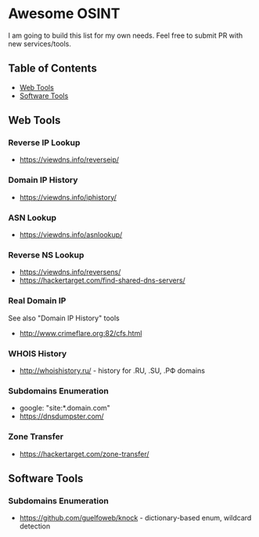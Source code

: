 # Awesome OSINT

I am going to build this list for my own needs. Feel free to submit PR with new services/tools.

## Table of Contents

- [Web Tools](#web-tools)
- [Software Tools](#software-tools)

## Web Tools

### Reverse IP Lookup

- https://viewdns.info/reverseip/

### Domain IP History

- https://viewdns.info/iphistory/

### ASN Lookup

- https://viewdns.info/asnlookup/

### Reverse NS Lookup

- https://viewdns.info/reversens/
- https://hackertarget.com/find-shared-dns-servers/

### Real Domain IP

See also "Domain IP History" tools

- http://www.crimeflare.org:82/cfs.html

### WHOIS History

- http://whoishistory.ru/ - history for .RU, .SU, .РФ domains

### Subdomains Enumeration

- google: "site:*.domain.com"
- https://dnsdumpster.com/

### Zone Transfer

- https://hackertarget.com/zone-transfer/

## Software Tools

### Subdomains Enumeration

- https://github.com/guelfoweb/knock - dictionary-based enum, wildcard detection
